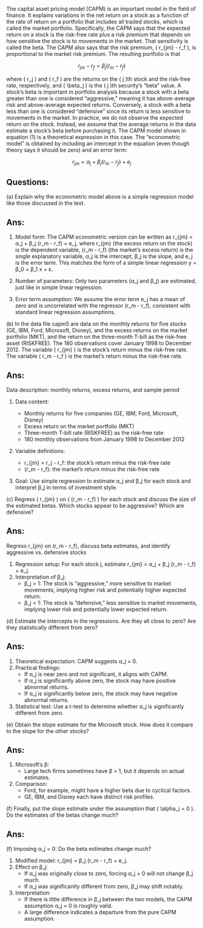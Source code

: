 The capital asset pricing model (CAPM) is an important model in the field of finance. It explains variations in the net return on a stock as a function of the rate of return on a portfolio that includes all traded stocks, which is called the market portfolio. Specifically, the CAPM says that the expected return on a stock is the risk-free rate plus a risk premium that depends on how sensitive the stock is to movements in the market. That sensitivity is called the beta. The CAPM also says that the risk premium, \( r_{jm} - r_f \), is proportional to the market risk premium. The resulting portfolio is that

$$
r_{jm} - r_f = \beta_j (r_m - r_f)
$$

where \( r_j \) and \( r_f \) are the returns on the \( j \)th stock and the risk-free rate, respectively, and \( \beta_j \) is the \( j \)th security’s “beta” value. A stock’s beta is important in portfolio analysis because a stock with a beta greater than one is considered “aggressive,” meaning it has above-average risk and above-average expected returns. Conversely, a stock with a beta less than one is considered “defensive” since its return is less sensitive to movements in the market. In practice, we do not observe the expected return on the stock. Instead, we assume that the average returns in the data estimate a stock’s beta before purchasing it. The CAPM model shown in equation (1) is a theoretical expression in this case. The “econometric model” is obtained by including an intercept in the equation (even though theory says it should be zero) and an error term:

$$
r_{jm} = \alpha_j + \beta_j (r_m - r_f) + e_j
$$

## Questions:

(a) Explain why the econometric model above is a simple regression model like those discussed in the text.
## Ans:

1. Model form:
   The CAPM econometric version can be written as
   r_{jm} = α_j + β_j (r_m - r_f) + e_j,
   where r_{jm} (the excess return on the stock) is the dependent variable, (r_m - r_f) (the market’s excess return) is the single explanatory variable, α_j is the intercept, β_j is the slope, and e_j is the error term. This matches the form of a simple linear regression y = β_0 + β_1 x + ε.

2. Number of parameters:
   Only two parameters (α_j and β_j) are estimated, just like in simple linear regression.

3. Error term assumption:
   We assume the error term e_j has a mean of zero and is uncorrelated with the regressor (r_m - r_f), consistent with standard linear regression assumptions.


(b) In the data file capm5 are data on the monthly returns for five stocks (GE, IBM, Ford, Microsoft, Disney), and the excess returns on the market portfolio (MKT), and the return on the three-month T-bill as the risk-free asset (RISKFREE). The 180 observations cover January 1998 to December 2012. The variable \( r_{jm} \) is the stock’s return minus the risk-free rate. The variable \( r_m - r_f \) is the market’s return minus the risk-free rate.
## Ans:

Data description: monthly returns, excess returns, and sample period
1. Data content:
   - Monthly returns for five companies (GE, IBM, Ford, Microsoft, Disney)
   - Excess return on the market portfolio (MKT)
   - Three-month T-bill rate (RISKFREE) as the risk-free rate
   - 180 monthly observations from January 1998 to December 2012

2. Variable definitions:
   - r_{jm} = r_j - r_f: the stock’s return minus the risk-free rate
   - (r_m - r_f): the market’s return minus the risk-free rate

3. Goal:
   Use simple regression to estimate α_j and β_j for each stock and interpret β_j in terms of investment style.


(c) Regress \( r_{jm} \) on \( (r_m - r_f) \) for each stock and discuss the size of the estimated betas. Which stocks appear to be aggressive? Which are defensive?
## Ans:

Regress r_{jm} on (r_m - r_f), discuss beta estimates, and identify aggressive vs. defensive stocks
1. Regression setup:
   For each stock j, estimate r_{jm} = α_j + β_j (r_m - r_f) + e_j.
2. Interpretation of β_j:
   - β_j > 1: The stock is “aggressive,” more sensitive to market movements, implying higher risk and potentially higher expected return.
   - β_j < 1: The stock is “defensive,” less sensitive to market movements, implying lower risk and potentially lower expected return.

(d) Estimate the intercepts in the regressions. Are they all close to zero? Are they statistically different from zero?
## Ans:

1. Theoretical expectation:
   CAPM suggests α_j = 0.
2. Practical findings:
   - If α_j is near zero and not significant, it aligns with CAPM.
   - If α_j is significantly above zero, the stock may have positive abnormal returns.
   - If α_j is significantly below zero, the stock may have negative abnormal returns.
3. Statistical test:
   Use a t-test to determine whether α_j is significantly different from zero.

(e) Obtain the slope estimate for the Microsoft stock. How does it compare to the slope for the other stocks?
## Ans:

1. Microsoft’s β:
   - Large tech firms sometimes have β > 1, but it depends on actual estimates.
2. Comparison:
   - Ford, for example, might have a higher beta due to cyclical factors.
   - GE, IBM, and Disney each have distinct risk profiles.

(f) Finally, put the slope estimate under the assumption that \( \alpha_j = 0 \). Do the estimates of the betas change much?
## Ans:


(f) Imposing α_j = 0: Do the beta estimates change much?
1. Modified model:
   r_{jm} = β_j (r_m - r_f) + e_j.
2. Effect on β_j:
   - If α_j was originally close to zero, forcing α_j = 0 will not change β_j much.
   - If α_j was significantly different from zero, β_j may shift notably.
3. Interpretation:
   - If there is little difference in β_j between the two models, the CAPM assumption α_j = 0 is roughly valid.
   - A large difference indicates a departure from the pure CAPM assumption.
